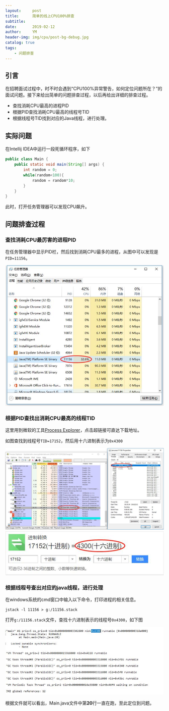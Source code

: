 ```yaml
---
layout:     post
title:      简单的线上CPU100%排查
subtitle:   
date:       2019-02-12
author:     YM
header-img: img/cpu/post-bg-debug.jpg
catalog: true
tags:
    - 问题排查
---
```


## 引言

在招聘面试过程中，时不时会遇到“CPU100%异常警告，如何定位问题所在？”的面试问题。接下来给出简单的问题排查过程，以后再给出详细的排查过程。

- 查找消耗CPU最高的进程PID
- 根据PID查找消耗CPU最高的线程号TID
- 根据线程号TID找到对应的Java线程，进行处理。

## 实际问题

在Intellij IDEA中运行一段死循环程序，如下

```java
public class Main {
    public static void main(String[] args) {
        int random = 0;
        while(random<100){
            random = random*10;
        }
    }
}
```

此时，打开任务管理器可以发现CPU飙升。

## 问题排查过程

### 查找消耗CPU最厉害的进程PID

在任务管理器中显示PID栏，然后找到消耗CPU最多的进程，从图中可以发现是`PID=11156`。

<div align="center"><img src="https://raw.githubusercontent.com/LyricYang/LyricYang.github.io/master/img/cpu/2019021203.jpg"/></div>


### 根据PID查找出消耗CPU最高的线程TID

这里用到微软的工具[Process Explorer](https://docs.microsoft.com/zh-cn/sysinternals/downloads/process-explorer)，点击超链接可直达下载地址。

如图查找到线程号`TID=17152`，然后用十六进制表示为`0x4300`

<div align="center"><img src="https://raw.githubusercontent.com/LyricYang/LyricYang.github.io/master/img/cpu/2019021202.jpg"/></div>

<div align="center"><img src="https://raw.githubusercontent.com/LyricYang/LyricYang.github.io/master/img/cpu/2019021204.jpg"/></div>

### 根据线程号查出对应的java线程，进行处理

在windows系统的cmd窗口中输入以下命令，打印进程的相关信息。

```
jstack -l 11156 > g:/11156.stack
```

打开`g:/11156.stack`文件，查找十六进制表示的线程号`0x4300`，如下图

<div align="center"><img src="https://raw.githubusercontent.com/LyricYang/LyricYang.github.io/master/img/cpu/2019021201.jpg"/></div>

根据文件就可以看出，Main.java文件中第**20**行一直在跑，至此定位到问题。